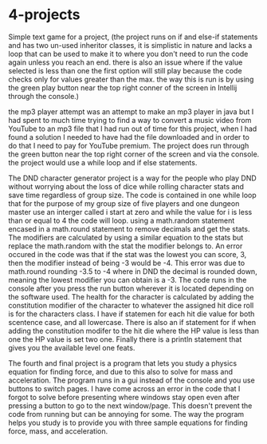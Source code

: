 # 4-projects
Simple text game for a project, (the project runs on if and else-if statements and has two un-used inheritor classes, it is simplistic in nature and lacks a loop that can be used to make it to where you don't need to run the code again unless you reach an end. there is also an issue where if the value selected is less than one the first option will still play because the code checks only for values greater than the max. the way this is run is by using the green play button near the top right conner of the screen in Intellij through the console.)

the mp3 player attempt was an attempt to make an mp3 player in java but I had spent to much time trying to find a way to convert a music video from YouTube to an mp3 file that I had run out of time for this project, when I had found a solution I needed to have had the file downloaded and in order to do that I need to pay for YouTube premium. The project does run through the green button near the top right corner of the screen and via the console. the project would use a while loop and if else statements.

The DND character generator project is a way for the people who play DND without worrying about the loss of dice while rolling character stats and save time regardless of group size. The code is contained in one while loop that for the purpose of my group size of five players and one dungeon master use an interger called i start at zero and while the value for i is less than or equal to 4 the code will loop. using a math.random statement encased in a math.round statement to remove decimals and get the stats. The modifiers are calculated by using a similar equation to the stats but replace the math.random with the stat the modifier belongs to. An error occured in the code was that if the stat was the lowest you can score, 3, then the modifier instead of being -3 would be -4. This error was due to math.round rounding -3.5 to -4 where in DND the decimal is rounded down, meaning the lowest modifier you can obtain is a -3. The code runs in the console after you press the run button wherever it is located depending on the software used. The health for the character is calculated by adding the constitution modifier of the character to whatever the assigned hit dice roll is for the characters class. I have if statemen for each hit die value for both scentence case, and all lowercase. There is also an if statement for if when adding the constitution modifer to the hit die where the HP value is less than one the HP value is set two one. Finally there is a  println statement that gives you the available level one feats.

The fourth and final project is a program that lets you study a physics equation for finding force, and due to this also to solve for mass and acceleration. The program runs in a gui instead of the console and you use buttons to switch pages. I have come across an error in the code that I forgot to solve before presenting where windows stay open even after pressing a button to go to the next window/page. This doesn't prevent the code from running but can be annoying for some. The way the program helps you study is to provide you with three sample equations for finding force, mass, and acceleration.
